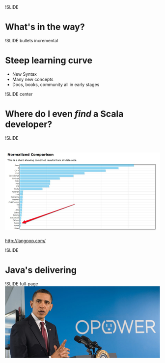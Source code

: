 !SLIDE 
# What's in the way?

!SLIDE bullets incremental
# Steep learning curve
* New Syntax
* Many new concepts
* Docs, books, community all in early stages

!SLIDE center
# Where do I even _find_ a Scala developer?

!SLIDE 
# ![Developers](popularity.png)
http://langpop.com/

!SLIDE
# Java's delivering

!SLIDE full-page
![Obama says Java is delivering](obama.jpg)

